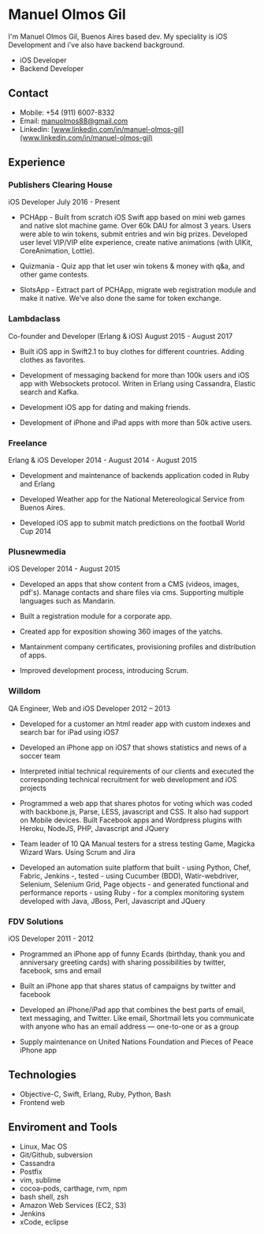 # Manuel Olmos Gil
I'm Manuel Olmos Gil, Buenos Aires based dev. My speciality is iOS Development and i've also have backend background.

* iOS Developer
* Backend Developer

## Contact
* Mobile: +54 (911) 6007-8332
* Email: [manuolmos88@gmail.com](mailto:manuolmos88@gmail.com)
* Linkedin: [www.linkedin.com/in/manuel-olmos-gil](www.linkedin.com/in/manuel-olmos-gil)

## Experience

### Publishers Clearing House
iOS Developer July 2016 - Present

* PCHApp - Built from scratch iOS Swift app based on mini web games and native slot machine game. Over 60k DAU for almost 3 years. Users were able to win tokens, submit entries and win big prizes. Developed user level VIP/VIP elite experience, create native animations (with UIKit, CoreAnimation, Lottie).

* Quizmania - Quiz app that let user win tokens & money with q&a, and other game contests.

* SlotsApp - Extract part of PCHApp, migrate web registration module and make it native. We've also done the same for token exchange.

### Lambdaclass
Co-founder and Developer (Erlang & iOS) August 2015 - August 2017

* Built iOS app in Swift2.1 to buy clothes for different countries. Adding clothes as favorites.

* Development of messaging backend for more than 100k users and iOS app with Websockets protocol. Writen in Erlang using Cassandra, Elastic search and Kafka.

* Development iOS app for dating and making friends.

* Development of iPhone and iPad apps with more than 50k active users.

### Freelance
Erlang & iOS Developer 2014 - August 2014 - August 2015

* Development and maintenance of backends application coded in Ruby and Erlang

* Developed Weather app for the National Metereological Service from Buenos Aires.

* Developed iOS app to submit match predictions on the football World Cup 2014



### Plusnewmedia
iOS Developer 2014 - August 2015

* Developed an apps that show content from a CMS (videos, images, pdf's). Manage contacts and share files via cms. Supporting multiple languages such as Mandarin.

* Built a registration module for a corporate app.

* Created app for exposition showing 360 images of the yatchs.

* Mantainment company certificates, provisioning profiles and distribution of 	apps.

* Improved development process, introducing Scrum.

### Willdom
QA Engineer, Web and iOS Developer 2012 – 2013

* Developed for a customer an html reader app with custom indexes and search bar for iPad using iOS7

* Developed an iPhone app on iOS7 that shows statistics and news of a soccer team

* Interpreted initial technical requirements of our clients and executed the corresponding technical recruitment for web development and iOS projects

* Programmed a web app that shares photos for voting which was coded with backbone.js, Parse, LESS, javascript and CSS. It also had support on Mobile devices. Built Facebook apps and Wordpress plugins with Heroku, NodeJS, PHP, Javascript and JQuery

* Team leader of 10 QA Manual testers for a stress testing Game, Magicka Wizard Wars. Using Scrum and Jira

* Developed an automation suite platform that built - using Python, Chef, Fabric, Jenkins -, tested - using Cucumber (BDD), Watir-webdriver, Selenium, Selenium Grid, Page objects - and generated functional and performance reports - using Ruby - for a complex monitoring system developed with Java, JBoss, Perl, Javascript and JQuery

### FDV Solutions
iOS Developer 2011 - 2012

* Programmed an iPhone app of funny Ecards (birthday, thank you and anniversary greeting cards) with sharing possibilities by twitter, facebook, sms and email

* Built an iPhone app that shares status of campaigns by twitter and facebook

* Developed an iPhone/iPad app that combines the best parts of email, text messaging, and Twitter. Like email, Shortmail lets you communicate with anyone who has an email address — one-to-one or as a group

* Supply maintenance on United Nations Foundation and Pieces of Peace iPhone app

## Technologies
* Objective-C, Swift, Erlang, Ruby, Python, Bash
* Frontend web

## Enviroment and Tools
* Linux, Mac OS
* Git/Github, subversion
* Cassandra
* Postfix
* vim, sublime
* cocoa-pods, carthage, rvm, npm
* bash shell, zsh
* Amazon Web Services (EC2, S3)
* Jenkins
* xCode, eclipse

